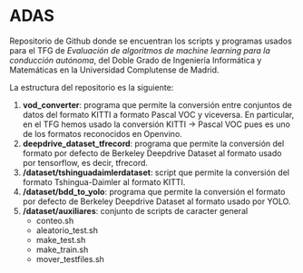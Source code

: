 # ADAS
Repositorio de Github donde se encuentran los scripts y programas usados para el TFG de *Evaluación de algoritmos de machine learning para 
la conducción autónoma*, del Doble Grado de Ingeniería Informática y Matemáticas en la Universidad Complutense de Madrid.

La estructura del repositorio es la siguiente:

1. **vod_converter**: programa que permite la conversión entre conjuntos de datos del formato KITTI a formato Pascal VOC y viceversa. En particular, 
en el TFG hemos usado la conversión KITTI -> Pascal VOC pues es uno de los formatos reconocidos en Openvino.
2. **deepdrive_dataset_tfrecord**: programa que permite la conversión del formato por defecto de Berkeley Deepdrive Dataset al formato usado
por tensorflow, es decir, tfrecord.
3. **/dataset/tshinguadaimlerdataset**: script que permite la conversión del formato Tshingua-Daimler al formato KITTI.
4. **/dataset/bdd_to_yolo**: programa que permite la conversión el formato por defecto de Berkeley Deepdrive Dataset al formato usado
por YOLO.
5. **/dataset/auxiliares**: conjunto de scripts de caracter general
    - conteo.sh
    - aleatorio_test.sh
    - make_test.sh
    - make_train.sh
    - mover_testfiles.sh

